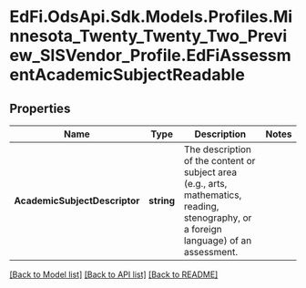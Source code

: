 # EdFi.OdsApi.Sdk.Models.Profiles.Minnesota_Twenty_Twenty_Two_Preview_SISVendor_Profile.EdFiAssessmentAcademicSubjectReadable
## Properties

Name | Type | Description | Notes
------------ | ------------- | ------------- | -------------
**AcademicSubjectDescriptor** | **string** | The description of the content or subject area (e.g., arts, mathematics, reading, stenography, or a foreign language) of an assessment. | 

[[Back to Model list]](../README.md#documentation-for-models) [[Back to API list]](../README.md#documentation-for-api-endpoints) [[Back to README]](../README.md)

